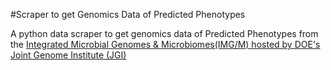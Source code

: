 #Scraper to get Genomics Data of Predicted Phenotypes

A python data scraper to get genomics data of Predicted Phenotypes from the [Integrated Microbial Genomes & Microbiomes(IMG/M) hosted by DOE's Joint Genome Institute (JGI)](https://img.jgi.doe.gov/)
